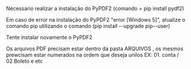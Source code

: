 Nécessario realizar a instalação do PyPDF2 (comando =  pip install pydf2)

Em caso de error na instalação do PyPDF2 "error [Windows 5]", atualize o comando pip utilizando o comando (pip install --upgrade pip--user)

Tente instalar novamente o PyPDF2

Os arquivos PDF precisam estar dentro da pasta ARQUIVOS , os mesmos prewcisam estar numerados na ordem que deseja unilos 
EX: 01. conta / 02.Boleto e etc


